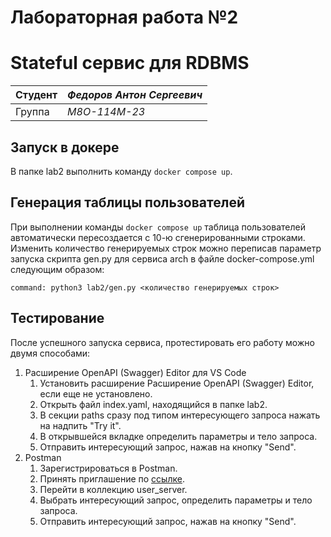 # Лабораторная работа №2
# Stateful сервис для RDBMS

| Студент | *Федоров Антон Сергеевич* |
|------|------|
| Группа  | *М8О-114М-23* |

## Запуск в докере
В папке lab2 выполнить команду `docker compose up`.

## Генерация таблицы пользователей
При выполнении команды `docker compose up` таблица пользователей автоматически пересоздается с 10-ю сгенерированными строками. Изменить количество генерируемых строк можно переписав параметр запуска скрипта gen.py для сервиса arch в файле docker-compose.yml следующим образом: 

`command: python3 lab2/gen.py <количество генерируемых строк>`

## Тестирование
После успешного запуска сервиса, протестировать его работу можно двумя способами:
1. Расширение OpenAPI (Swagger) Editor для VS Code
    1. Установить расширение Расширение OpenAPI (Swagger) Editor, если еще не установлено.
    2. Открыть файл index.yaml, находящийся в папке lab2.
    3. В секции paths сразу под типом интересующего запроса нажать на надпить "Try it". 
    4. В открывшейся вкладке определить параметры и тело запроса.
    5. Отправить интересующий запрос, нажав на кнопку "Send".  
2. Postman
    1. Зарегистрироваться в Postman.
    2. Принять приглашение по [ссылке](https://app.getpostman.com/join-team?invite_code=83fe1c7315ea1aac8267a931ffff6ba2&target_code=da3cd756ef30976345e4be6574f343a1).
    3. Перейти в коллекцию user_server.
    4. Выбрать интересующий запрос, определить параметры и тело запроса.
    5. Отправить интересующий запрос, нажав на кнопку "Send".  